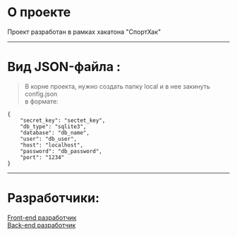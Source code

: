 # О проекте

Проект разработан в рамках хакатона "СпортХак"


____
# Вид JSON-файла :
> В корне проекта, нужно создать папку local и в нее закинуть config.json    
> в формате:
```
{
    "secret_key": "sectet_key",
    "db_type": "sqlite3",
    "database": "db_name",
    "user": "db_user",
    "host": "localhost",
    "password": "db_password",
    "port": "1234"
}

```
____
# Разработчики:    
[Front-end разработчик](https://github.com/TabulaWeb)   
[Back-end разработчик](https://github.com/nicstim)
